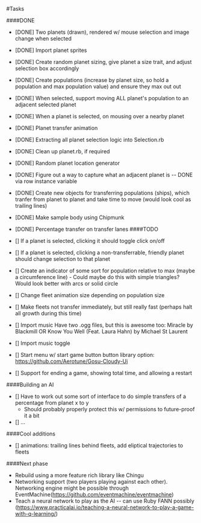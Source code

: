 #Tasks

####DONE
- [DONE] Two planets (drawn), rendered w/ mouse selection and image change when selected
- [DONE] Import planet sprites
- [DONE] Create random planet sizing, give planet a size trait, and adjust selection box accordingly
- [DONE] Create populations (increase by planet size, so hold a population and max population value) and ensure they max out out
- [DONE] When selected, support moving ALL planet's population to an adjacent selected planet
- [DONE] When a planet is selected, on mousing over a nearby planet
- [DONE] Planet transfer animation
- [DONE] Extracting all planet selection logic into Selection.rb
- [DONE] Clean up planet.rb, if required
- [DONE] Random planet location generator
- [DONE] Figure out a way to capture what an adjacent planet is -- DONE via row instance variable
- [DONE] Create new objects for transferring populations (ships), which tranfer from planet to planet
   and take time to move (would look cool as trailing lines)
- [DONE] Make sample body using Chipmunk
- [DONE] Percentage transfer on transfer lanes
####TODO

- [] If a planet is selected, clicking it should toggle click on/off
- [] If a planet is selected, clicking a non-transferrable, friendly planet should change selection to that planet
- [] Create an indicator of some sort for population relative to max (maybe a circumference line)
        - Could maybe do this with simple triangles? Would look better with arcs or solid circle
- [] Change fleet animation size depending on population size
- [] Make fleets not transfer immediately, but still really fast (perhaps halt all growth during this time)
- [] Import music
   Have two .ogg files, but this is awesome too: Miracle by Blackmill﻿ OR Know You Well (Feat. Laura Hahn) by Michael St﻿ Laurent
- [] Import music toggle
- [] Start menu w/ start game button
        button library option: https://github.com/Aerotune/Gosu-Cloudy-Ui
- [] Support for ending a game, showing total time, and allowing a restart

####Building an AI
- [] Have to work out some sort of interface to do simple transfers of a percentage from planet x to y
    - Should probably properly protect this w/ permissions to future-proof it a bit
- [] ...

####Cool additions
- [] animations: trailing lines behind fleets, add eliptical trajectories to fleets

####Next phase
- Rebuild using a more feature rich library like Chingu
- Networking support (two players playing against each other). Networking engine might be possible through EventMachine(https://github.com/eventmachine/eventmachine)
- Teach a neural network to play as the AI -- can use Ruby FANN possibly (https://www.practicalai.io/teaching-a-neural-network-to-play-a-game-with-q-learning/)